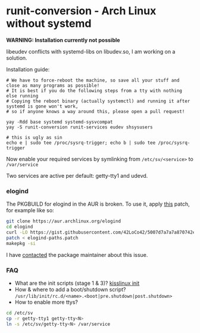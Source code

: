 # runit-conversion - Arch Linux without systemd
**WARNING: Installation currently not possible**

libeudev conflicts with systemd-libs on libudev.so, I am working on a solution.

Installation guide:
```
# We have to force-reboot the machine, so save all your stuff and close as many programs as possible!
# It is best if you do the following steps from a tty with nothing else running
# Copying the reboot binary (actually systemctl) and running it after systemd is gone won't work,
# so if anyone knows a way around this, please open a pull request!

yay -Rdd base systemd systemd-sysvcompat
yay -S runit-conversion runit-services eudev shsysusers

# this is ugly as sin
echo e | sudo tee /proc/sysrq-trigger; echo b | sudo tee /proc/sysrq-trigger
```
Now enable your required services by symlinking from `/etc/sv/<service>` to `/var/service`

Two services are active per default: getty-tty1 and udevd.

### elogind
The PKGBUILD for elogind in the AUR is broken. To use it, apply
[this](https://gist.github.com/42LoCo42/5007d7a7a7a870742e67b16363b3effb)
patch, for example like so:
```bash
git clone https://aur.archlinux.org/elogind
cd elogind
curl -LO https://gist.githubusercontent.com/42LoCo42/5007d7a7a7a870742e67b16363b3effb/raw/20b90e2257603d6649648d7ef7d8c8cfbe826d98/elogind-paths.patch
patch < elogind-paths.patch
makepkg -si
```
I have [contacted](https://aur.archlinux.org/pkgbase/elogind/#comment-825753) the package maintainer about this issue.

### FAQ
- What are the init scripts (stage 1 & 3)? [kisslinux init](https://github.com/kisslinux/init)
- How & where to add a boot/shutdown script? `/usr/lib/init/rc.d/<name>.<boot|pre.shutdown|post.shutdown>`
- How to enable more ttys?
```bash
cd /etc/sv
cp -r getty-tty1 getty-tty<N>
ln -s /etc/sv/getty-tty<N> /var/service
```
